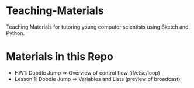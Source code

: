 # Teaching-Materials
Teaching Materials for tutoring young computer scientists using Sketch and Python.

# Materials in this Repo
- HW1: Doodle Jump => Overview of control flow (if/else/loop)
- Lesson 1: Doodle Jump => Variables and Lists (preview of broadcast)
